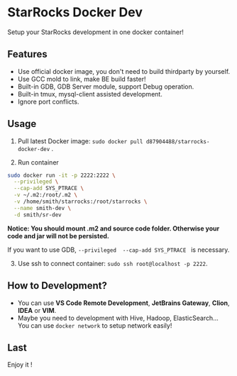 # StarRocks Docker Dev
Setup your StarRocks development in one docker container!

## Features

* Use official docker image, you don't need to build thirdparty by yourself.
* Use GCC mold to link, make BE build faster!
* Built-in GDB, GDB Server module, support Debug operation.
* Built-in tmux, mysql-client assisted development.
* Ignore port conflicts.

## Usage

1. Pull latest Docker image: `sudo docker pull d87904488/starrocks-docker-dev` .

2. Run container

```bash
sudo docker run -it -p 2222:2222 \
  --privileged \
  --cap-add SYS_PTRACE \
  -v ~/.m2:/root/.m2 \
  -v /home/smith/starrocks:/root/starrocks \
  --name smith-dev \
  -d smith/sr-dev
```

**Notice: You should mount .m2 and source code folder. Otherwise your code and jar will not be persisted.**

If you want to use GDB, `--privileged  --cap-add SYS_PTRACE ` is necessary.

3. Use ssh to connect container: `sudo ssh root@localhost -p 2222`.

## How to Development?

* You can use **VS Code Remote Development**, **JetBrains Gateway**, **Clion**, **IDEA** or **VIM**.
* Maybe you need to development with Hive, Hadoop, ElasticSearch... You can use `docker network` to setup network easily!

## Last

Enjoy it !
